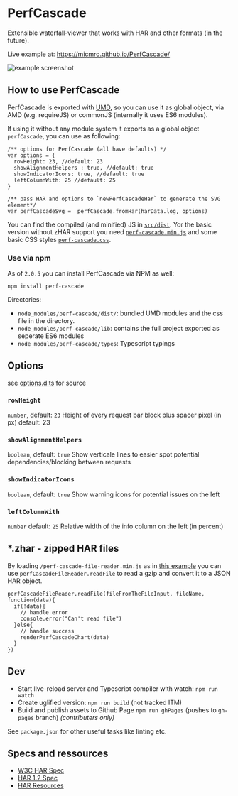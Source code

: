 # PerfCascade
Extensible waterfall-viewer that works with HAR and other formats (in the future).

Live example at: https://micmro.github.io/PerfCascade/

![example screenshot](https://raw.githubusercontent.com/micmro/PerfCascade/gh-pages/img/PerfCascade-sample1.png)

## How to use PerfCascade
PerfCascade is exported with [UMD](https://github.com/umdjs/umd), so you can use it as global object, via AMD (e.g. requireJS) or commonJS (internally it uses ES6 modules).

If using it without any module system it exports as a global object `perfCascade`, you can use as following:
```
/** options for PerfCascade (all have defaults) */
var options = {
  rowHeight: 23, //default: 23
  showAlignmentHelpers : true, //default: true
  showIndicatorIcons: true, //default: true
  leftColumnWith: 25 //default: 25
}

/** pass HAR and options to `newPerfCascadeHar` to generate the SVG element*/
var perfCascadeSvg =  perfCascade.fromHar(harData.log, options)
```

You can find the compiled (and minified) JS in [`src/dist`](https://github.com/micmro/PerfCascade/tree/master/src/dist). Yor the basic version without zHAR support you need [`perf-cascade.min.js`](https://github.com/micmro/PerfCascade/blob/master/src/dist/perf-cascade.min.js) and some basic CSS styles [`perf-cascade.css`](https://github.com/micmro/PerfCascade/blob/master/src/dist/perf-cascade.css).

### Use via npm
As of `2.0.5` you can install PerfCascade via NPM as well:
```
npm install perf-cascade
```

Directories:
- `node_modules/perf-cascade/dist/`: bundled UMD modules and the css file in the directory.
- `node_modules/perf-cascade/lib`: contains the full project exported as seperate ES6 modules
- `node_modules/perf-cascade/types`: Typescript typings

## Options
see [options.d.ts](https://github.com/micmro/PerfCascade/blob/master/src/ts/typing/options.d.ts) for source

### `rowHeight`
`number`, default: `23`
Height of every request bar block plus spacer pixel (in px) default: 23

### `showAlignmentHelpers`
`boolean`, default: `true`
Show verticale lines to easier spot potential dependencies/blocking between requests

### `showIndicatorIcons`
`boolean`, default: `true`
Show warning icons for potential issues on the left

### `leftColumnWith`
`number` default: `25`
Relative width of the info column on the left (in percent)

## *.zhar - zipped HAR files
By loading `/perf-cascade-file-reader.min.js` as in [this example](https://github.com/micmro/PerfCascade/blob/master/src/index.html#L73-L80) you can use `perfCascadeFileReader.readFile` to read a gzip and convert it to a JSON HAR object.

```
perfCascadeFileReader.readFile(fileFromTheFileInput, fileName, function(data){
  if(!data){
    // handle error
    console.error("Can't read file")
  }else{
    // handle success
    renderPerfCascadeChart(data)
  }
})
```

## Dev
- Start live-reload server and Typescript compiler with watch: `npm run watch`
- Create uglified version: `npm run build` (not tracked ITM)
- Build and publish assets to Github Page `npm run ghPages` (pushes to `gh-pages` branch) *(contributers only)*

See `package.json` for other useful tasks like linting etc.

## Specs and ressources

- [W3C HAR Spec](https://w3c.github.io/web-performance/specs/HAR/Overview.html)
- [HAR 1.2 Spec](http://www.softwareishard.com/blog/har-12-spec)
- [HAR Resources](https://github.com/ahmadnassri/har-resources)
